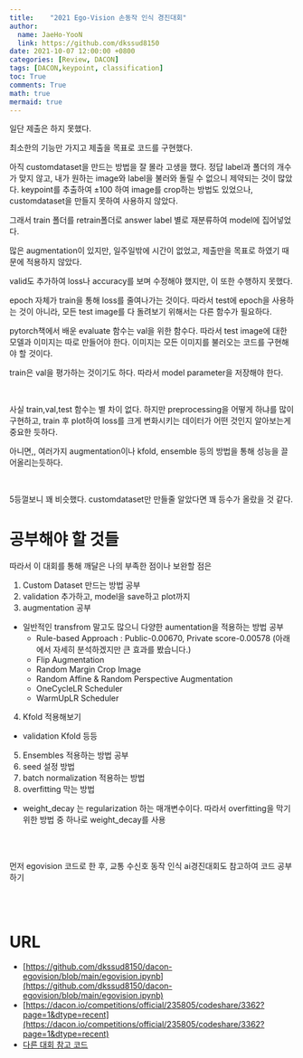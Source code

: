 ```yaml
---
title:    "2021 Ego-Vision 손동작 인식 경진대회"
author:
  name: JaeHo-YooN
  link: https://github.com/dkssud8150
date: 2021-10-07 12:00:00 +0800
categories: [Review, DACON]
tags: [DACON,keypoint, classification]
toc: True
comments: True
math: true
mermaid: true
---
```


일단 제출은 하지 못했다.

최소한의 기능만 가지고 제출을 목표로 코드를 구현했다.

아직 customdataset을 만드는 방법을 잘 몰라 고생을 했다. 정답 label과 폴더의 개수가 맞지 않고, 내가 원하는 image와 label을 불러와 돌릴 수 없으니 제약되는 것이 많았다. keypoint를 추출하여 ±100 하여 image를 crop하는 방법도 있었으나, customdataset을 만들지 못하여 사용하지 않았다.

그래서 train 폴더를 retrain폴더로 answer label 별로 재분류하여 model에 집어넣었다. 

많은 augmentation이 있지만, 일주일밖에 시간이 없었고, 제출만을 목표로 하였기 때문에 적용하지 않았다.

valid도 추가하여 loss나 accuracy를 보며 수정해야 했지만, 이 또한 수행하지 못했다. 

epoch 자체가 train을 통해 loss를 줄여나가는 것이다. 따라서 test에 epoch을 사용하는 것이 아니라, 모든 test image를 다 돌려보기 위해서는 다른 함수가 필요하다.

pytorch책에서 배운 evaluate 함수는 val을 위한 함수다. 따라서 test image에 대한 모델과 이미지는 따로 만들어야 한다. 이미지는 모든 이미지를 불러오는 코드를 구현해야 할 것이다.

train은 val을 평가하는 것이기도 하다. 따라서 model parameter을 저장해야 한다.

<br>

사실 train,val,test 함수는 별 차이 없다. 하지만 preprocessing을 어떻게 하냐를 많이 구현하고, train 후 plot하여 loss를 크게 변화시키는 데이터가 어떤 것인지 알아보는게 중요한 듯하다.

아니면,, 여러가지 augmentation이나 kfold, ensemble 등의 방법을 통해 성능을 끌어올리는듯하다.

<br>

5등껄보니 꽤 비슷했다. customdataset만 만들줄 알았다면 꽤 등수가 올랐을 것 같다.

# 공부해야 할 것들

따라서 이 대회를 통해 깨달은 나의 부족한 점이나 보완할 점은
1. Custom Dataset 만드는 방법 공부
2. validation 추가하고, model을 save하고 plot까지
3. augmentation 공부
  
  - 일반적인 transfrom 말고도 많으니 다양한 aumentation을 적용하는 방법 공부 
    - Rule-based Approach : Public-0.00670, Private score-0.00578 (아래에서 자세히 분석하겠지만 큰 효과를 봤습니다.)
    - Flip Augmentation
    - Random Margin Crop Image
    - Random Affine & Random Perspective Augmentation
    - OneCycleLR Scheduler
    - WarmUpLR Scheduler

4.  Kfold 적용해보기
  
  - validation Kfold 등등

5. Ensembles 적용하는 방법 공부
6. seed 설정 방법
7. batch normalization 적용하는 방법
8. overfitting 막는 방법
- weight_decay 는 regularization 하는 매개변수이다. 따라서 overfitting을 막기 위한 방법 중 하나로 weight_decay를 사용

<br>

<br>

먼저 egovision 코드로 한 후, 교통 수신호 동작 인식 ai경진대회도 참고하여 코드 공부하기

<br>

<br>

# URL
- [https://github.com/dkssud8150/dacon-egovision/blob/main/egovision.ipynb](https://github.com/dkssud8150/dacon-egovision/blob/main/egovision.ipynb)
- [https://dacon.io/competitions/official/235805/codeshare/3362?page=1&dtype=recent](https://dacon.io/competitions/official/235805/codeshare/3362?page=1&dtype=recent)
- [다른 대회 참고 코드](https://dacon.io/competitions/official/235842/codeshare/3587?page=1&dtype=recent)